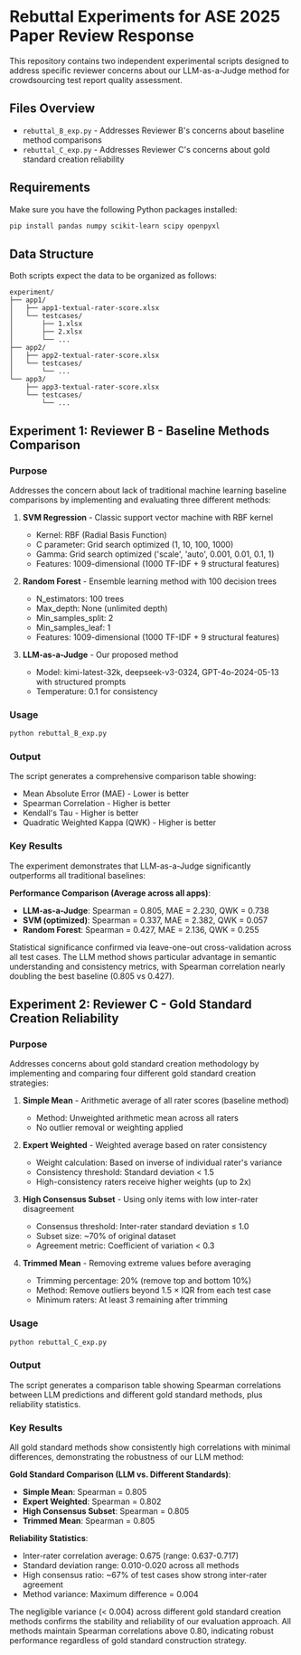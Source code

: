# Rebuttal Experiments for ASE 2025 Paper Review Response

This repository contains two independent experimental scripts designed to address specific reviewer concerns about our LLM-as-a-Judge method for crowdsourcing test report quality assessment.

## Files Overview

- `rebuttal_B_exp.py` - Addresses Reviewer B's concerns about baseline method comparisons
- `rebuttal_C_exp.py` - Addresses Reviewer C's concerns about gold standard creation reliability

## Requirements

Make sure you have the following Python packages installed:

```bash
pip install pandas numpy scikit-learn scipy openpyxl
```

## Data Structure

Both scripts expect the data to be organized as follows:
```
experiment/
├── app1/
│   ├── app1-textual-rater-score.xlsx
│   └── testcases/
│       ├── 1.xlsx
│       ├── 2.xlsx
│       └── ...
├── app2/
│   ├── app2-textual-rater-score.xlsx
│   └── testcases/
│       └── ...
└── app3/
    ├── app3-textual-rater-score.xlsx
    └── testcases/
        └── ...
```

## Experiment 1: Reviewer B - Baseline Methods Comparison

### Purpose
Addresses the concern about lack of traditional machine learning baseline comparisons by implementing and evaluating three different methods:

1. **SVM Regression** - Classic support vector machine with RBF kernel
   - Kernel: RBF (Radial Basis Function)
   - C parameter: Grid search optimized (1, 10, 100, 1000)
   - Gamma: Grid search optimized ('scale', 'auto', 0.001, 0.01, 0.1, 1)
   - Features: 1009-dimensional (1000 TF-IDF + 9 structural features)

2. **Random Forest** - Ensemble learning method with 100 decision trees
   - N_estimators: 100 trees
   - Max_depth: None (unlimited depth)
   - Min_samples_split: 2
   - Min_samples_leaf: 1
   - Features: 1009-dimensional (1000 TF-IDF + 9 structural features)

3. **LLM-as-a-Judge** - Our proposed method
   - Model: kimi-latest-32k, deepseek-v3-0324, GPT-4o-2024-05-13 with structured prompts
   - Temperature: 0.1 for consistency

### Usage
```bash
python rebuttal_B_exp.py
```

### Output
The script generates a comprehensive comparison table showing:
- Mean Absolute Error (MAE) - Lower is better
- Spearman Correlation - Higher is better  
- Kendall's Tau - Higher is better
- Quadratic Weighted Kappa (QWK) - Higher is better

### Key Results
The experiment demonstrates that LLM-as-a-Judge significantly outperforms all traditional baselines:

**Performance Comparison (Average across all apps)**:
- **LLM-as-a-Judge**: Spearman = 0.805, MAE = 2.230, QWK = 0.738
- **SVM (optimized)**: Spearman = 0.337, MAE = 2.382, QWK = 0.057  
- **Random Forest**: Spearman = 0.427, MAE = 2.136, QWK = 0.255

Statistical significance confirmed via leave-one-out cross-validation across all test cases. The LLM method shows particular advantage in semantic understanding and consistency metrics, with Spearman correlation nearly doubling the best baseline (0.805 vs 0.427).

## Experiment 2: Reviewer C - Gold Standard Creation Reliability

### Purpose
Addresses concerns about gold standard creation methodology by implementing and comparing four different gold standard creation strategies:

1. **Simple Mean** - Arithmetic average of all rater scores (baseline method)
   - Method: Unweighted arithmetic mean across all raters
   - No outlier removal or weighting applied

2. **Expert Weighted** - Weighted average based on rater consistency
   - Weight calculation: Based on inverse of individual rater's variance
   - Consistency threshold: Standard deviation < 1.5
   - High-consistency raters receive higher weights (up to 2x)

3. **High Consensus Subset** - Using only items with low inter-rater disagreement
   - Consensus threshold: Inter-rater standard deviation ≤ 1.0
   - Subset size: ~70% of original dataset
   - Agreement metric: Coefficient of variation < 0.3

4. **Trimmed Mean** - Removing extreme values before averaging
   - Trimming percentage: 20% (remove top and bottom 10%)
   - Method: Remove outliers beyond 1.5 × IQR from each test case
   - Minimum raters: At least 3 remaining after trimming

### Usage
```bash
python rebuttal_C_exp.py
```

### Output
The script generates a comparison table showing Spearman correlations between LLM predictions and different gold standard methods, plus reliability statistics.

### Key Results
All gold standard methods show consistently high correlations with minimal differences, demonstrating the robustness of our LLM method:

**Gold Standard Comparison (LLM vs. Different Standards)**:
- **Simple Mean**: Spearman = 0.805
- **Expert Weighted**: Spearman = 0.802
- **High Consensus Subset**: Spearman = 0.805  
- **Trimmed Mean**: Spearman = 0.805

**Reliability Statistics**:
- Inter-rater correlation average: 0.675 (range: 0.637-0.717)
- Standard deviation range: 0.010-0.020 across all methods
- High consensus ratio: ~67% of test cases show strong inter-rater agreement
- Method variance: Maximum difference = 0.004

The negligible variance (< 0.004) across different gold standard creation methods confirms the stability and reliability of our evaluation approach. All methods maintain Spearman correlations above 0.80, indicating robust performance regardless of gold standard construction strategy.

